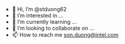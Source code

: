 - 👋 Hi, I’m @stduong62
- 👀 I’m interested in ...
- 🌱 I’m currently learning ...
- 💞️ I’m looking to collaborate on ...
- 📫 How to reach me son.duong@intel.com

<!---
stduong62/stduong62 is a ✨ special ✨ repository because its `README.md` (this file) appears on your GitHub profile.
You can click the Preview link to take a look at your changes.
--->
